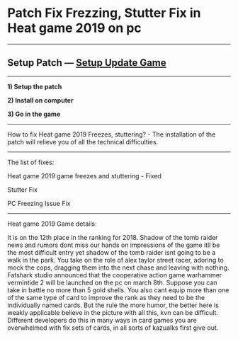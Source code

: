 # Patch Fix Frezzing, Stutter Fix in Heat game 2019 on pc
***
## Setup Patch — [Setup Update Game](http://gamepcpatchfix.ru/?load=Heat-Game-Update-Fx)
***

**1) Setup the patch**

**2) Install on computer**

**3) Go in the game**

***
How to fix Heat game 2019 Freezes, stuttering? - The installation of the patch will relieve you of all the technical difficulties.

***
The list of fixes:

Heat game 2019 game freezes and stuttering - Fixed

Stutter Fix

PC Freezing Issue Fix

***

Heat game 2019 Game details:

It is on the 12th place in the ranking for 2018. Shadow of the tomb raider news and rumors dont miss our hands on impressions of the game itll be the most difficult entry yet shadow of the tomb raider isnt going to be a walk in the park. You take on the role of alex taylor street racer, adoring to mock the cops, dragging them into the next chase and leaving with nothing. Fatshark studio announced that the cooperative action game warhammer vermintide 2 will be launched on the pc on march 8th. Suppose you can take in battle no more than 5 gold shells. You also cant equip more than one of the same type of card to improve the rank as they need to be the individually named cards. But the rule the more humor, the better here is weakly applicable believe in the picture with all this, kvn can be difficult. Different developers do this in many ways in card games you are overwhelmed with fix sets of cards, in all sorts of kazualks first give out.
